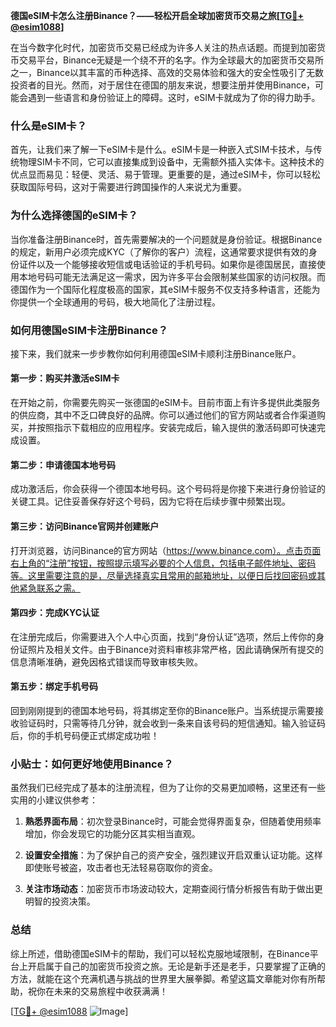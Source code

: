 **德国eSIM卡怎么注册Binance？——轻松开启全球加密货币交易之旅[[TG💪+ @esim1088](https://t.me/s/esim1088)]**

在当今数字化时代，加密货币交易已经成为许多人关注的热点话题。而提到加密货币交易平台，Binance无疑是一个绕不开的名字。作为全球最大的加密货币交易所之一，Binance以其丰富的币种选择、高效的交易体验和强大的安全性吸引了无数投资者的目光。然而，对于居住在德国的朋友来说，想要注册并使用Binance，可能会遇到一些语言和身份验证上的障碍。这时，eSIM卡就成为了你的得力助手。

### 什么是eSIM卡？

首先，让我们来了解一下eSIM卡是什么。eSIM卡是一种嵌入式SIM卡技术，与传统物理SIM卡不同，它可以直接集成到设备中，无需额外插入实体卡。这种技术的优点显而易见：轻便、灵活、易于管理。更重要的是，通过eSIM卡，你可以轻松获取国际号码，这对于需要进行跨国操作的人来说尤为重要。

### 为什么选择德国的eSIM卡？

当你准备注册Binance时，首先需要解决的一个问题就是身份验证。根据Binance的规定，新用户必须完成KYC（了解你的客户）流程，这通常要求提供有效的身份证件以及一个能够接收短信或电话验证的手机号码。如果你是德国居民，直接使用本地号码可能无法满足这一需求，因为许多平台会限制某些国家的访问权限。而德国作为一个国际化程度极高的国家，其eSIM卡服务不仅支持多种语言，还能为你提供一个全球通用的号码，极大地简化了注册过程。

### 如何用德国eSIM卡注册Binance？

接下来，我们就来一步步教你如何利用德国eSIM卡顺利注册Binance账户。

#### 第一步：购买并激活eSIM卡

在开始之前，你需要先购买一张德国的eSIM卡。目前市面上有许多提供此类服务的供应商，其中不乏口碑良好的品牌。你可以通过他们的官方网站或者合作渠道购买，并按照指示下载相应的应用程序。安装完成后，输入提供的激活码即可快速完成设置。

#### 第二步：申请德国本地号码

成功激活后，你会获得一个德国本地号码。这个号码将是你接下来进行身份验证的关键工具。记住妥善保存好这个号码，因为它将在后续步骤中频繁出现。

#### 第三步：访问Binance官网并创建账户

打开浏览器，访问Binance的官方网站（https://www.binance.com）。点击页面右上角的“注册”按钮，按照提示填写必要的个人信息，包括电子邮件地址、密码等。这里需要注意的是，尽量选择真实且常用的邮箱地址，以便日后找回密码或其他紧急联系之需。

#### 第四步：完成KYC认证

在注册完成后，你需要进入个人中心页面，找到“身份认证”选项，然后上传你的身份证照片及相关文件。由于Binance对资料审核非常严格，因此请确保所有提交的信息清晰准确，避免因格式错误而导致审核失败。

#### 第五步：绑定手机号码

回到刚刚提到的德国本地号码，将其绑定至你的Binance账户。当系统提示需要接收验证码时，只需等待几分钟，就会收到一条来自该号码的短信通知。输入验证码后，你的手机号码便正式绑定成功啦！

### 小贴士：如何更好地使用Binance？

虽然我们已经完成了基本的注册流程，但为了让你的交易更加顺畅，这里还有一些实用的小建议供参考：

1. **熟悉界面布局**：初次登录Binance时，可能会觉得界面复杂，但随着使用频率增加，你会发现它的功能分区其实相当直观。
   
2. **设置安全措施**：为了保护自己的资产安全，强烈建议开启双重认证功能。这样即使账号被盗，攻击者也无法轻易窃取你的资金。
   
3. **关注市场动态**：加密货币市场波动较大，定期查阅行情分析报告有助于做出更明智的投资决策。

### 总结

综上所述，借助德国eSIM卡的帮助，我们可以轻松克服地域限制，在Binance平台上开启属于自己的加密货币投资之旅。无论是新手还是老手，只要掌握了正确的方法，就能在这个充满机遇与挑战的世界里大展拳脚。希望这篇文章能对你有所帮助，祝你在未来的交易旅程中收获满满！

[[TG💪+ @esim1088](https://t.me/s/esim1088) ![Image](https://i.postimg.cc/4NQfJmqS/Snipaste-2025-05-13-00-14-12.png)]